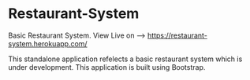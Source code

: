 # Restaurant-System
Basic Restaurant System. View Live on --> https://restaurant-system.herokuapp.com/


This standalone application refelects a basic restaurant system which is under development.
This application is built using Bootstrap.


